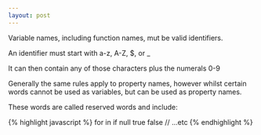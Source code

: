 ```yaml
---
layout: post
---
```


Variable names, including function names, mut be valid identifiers.

An identifier must start with a-z, A-Z, $, or _

It can then contain any of those characters plus the numerals 0-9

Generally the same rules apply to property names, however whilst certain words cannot be used as variables, but can be used as property names.

These words are called reserved words and include:

{% highlight javascript %}
for
in
if
null
true
false
// ...etc
{% endhighlight %}
